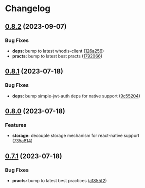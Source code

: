 # Changelog

## [0.8.2](https://github.com/whodisio/whodis-react/compare/v0.8.1...v0.8.2) (2023-09-07)


### Bug Fixes

* **deps:** bump to latest whodis-client ([126a256](https://github.com/whodisio/whodis-react/commit/126a256e55a996e3cfdea878fa18d77f56109038))
* **practs:** bump to latest best practs ([1792066](https://github.com/whodisio/whodis-react/commit/1792066cceaa0592805b2daffca05f119b29c6fa))

## [0.8.1](https://github.com/whodisio/whodis-react/compare/v0.8.0...v0.8.1) (2023-07-18)


### Bug Fixes

* **deps:** bump simple-jwt-auth deps for native support ([9c55204](https://github.com/whodisio/whodis-react/commit/9c552049167bc22deeeba75966f12b65402a8a0f))

## [0.8.0](https://github.com/whodisio/whodis-react/compare/v0.7.1...v0.8.0) (2023-07-18)


### Features

* **storage:** decouple storage mechanism for react-native support ([735a814](https://github.com/whodisio/whodis-react/commit/735a814e824cc2b198b4446f1bac4de02c28c36a))

## [0.7.1](https://github.com/whodisio/whodis-react/compare/v0.7.0...v0.7.1) (2023-07-18)


### Bug Fixes

* **practs:** bump to latest best practices ([a1855f2](https://github.com/whodisio/whodis-react/commit/a1855f20400ec3d161bac48c7de2d6949202f042))
